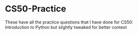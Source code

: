 # CS50-Practice
These have all the practice questions that I have done for CS50: Introduction to Python but slightly tweaked for better context
